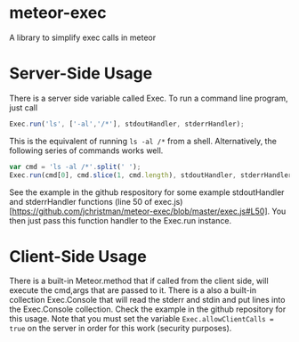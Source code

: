 meteor-exec
===========
A library to simplify exec calls in meteor

Server-Side Usage
=================
There is a server side variable called Exec. To run a command line program, just call
```js
Exec.run('ls', ['-al','/*'], stdoutHandler, stderrHandler);
```

This is the equivalent of running ```ls -al /*``` from a shell. Alternatively, the following series of commands works well.
```js
var cmd = 'ls -al /*'.split(' ');
Exec.run(cmd[0], cmd.slice(1, cmd.length), stdoutHandler, stderrHandler)
```

See the example in the github respository for some example stdoutHandler and stderrHandler functions (line 50 of exec.js)[https://github.com/jchristman/meteor-exec/blob/master/exec.js#L50]. You then just pass this function handler to the Exec.run instance.

Client-Side Usage
=================
There is a built-in Meteor.method that if called from the client side, will execute the cmd,args that are passed to it. There is a also a built-in collection Exec.Console that will read the stderr and stdin and put lines into the Exec.Console collection. Check the example in the github repository for this usage. Note that you must set the variable ```Exec.allowClientCalls = true``` on the server in order for this work (security purposes).
